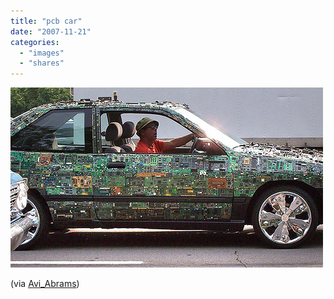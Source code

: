 ```yaml
---
title: "pcb car"
date: "2007-11-21"
categories: 
  - "images"
  - "shares"
---
```


![](images/4wnP83SaF21csv2kC6crnQyG_500.jpg)

(via [Avi\_Abrams](http://flickr.com/photos/avi_abrams))
